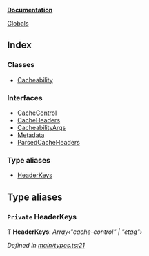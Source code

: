 **[Documentation](README.md)**

[Globals](README.md)

## Index

### Classes

* [Cacheability](classes/cacheability.md)

### Interfaces

* [CacheControl](interfaces/cachecontrol.md)
* [CacheHeaders](interfaces/cacheheaders.md)
* [CacheabilityArgs](interfaces/cacheabilityargs.md)
* [Metadata](interfaces/metadata.md)
* [ParsedCacheHeaders](interfaces/parsedcacheheaders.md)

### Type aliases

* [HeaderKeys](README.md#private-headerkeys)

## Type aliases

### `Private` HeaderKeys

Ƭ **HeaderKeys**: *Array‹"cache-control" | "etag"›*

*Defined in [main/types.ts:21](https://github.com/bad-batch/cacheability/blob/251de40/src/main/types.ts#L21)*